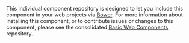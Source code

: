 This individual component repository is designed to let you include this
component in your web projects via [Bower](http://bower.io). For more
information about installing this component, or to contribute issues or changes
to this component, please see the consolidated [Basic Web
Components](https://github.com/basic-web-components/basic-web-components)
repository.
